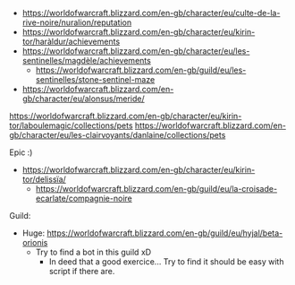 - https://worldofwarcraft.blizzard.com/en-gb/character/eu/culte-de-la-rive-noire/nuralion/reputation
- https://worldofwarcraft.blizzard.com/en-gb/character/eu/kirin-tor/haràldur/achievements
- https://worldofwarcraft.blizzard.com/en-gb/character/eu/les-sentinelles/magdèle/achievements
  - https://worldofwarcraft.blizzard.com/en-gb/guild/eu/les-sentinelles/stone-sentinel-maze
- https://worldofwarcraft.blizzard.com/en-gb/character/eu/alonsus/meride/

https://worldofwarcraft.blizzard.com/en-gb/character/eu/kirin-tor/laboulemagic/collections/pets
https://worldofwarcraft.blizzard.com/en-gb/character/eu/les-clairvoyants/danlaine/collections/pets

Epic :)
- https://worldofwarcraft.blizzard.com/en-gb/character/eu/kirin-tor/delissïa/
  - https://worldofwarcraft.blizzard.com/en-gb/guild/eu/la-croisade-ecarlate/compagnie-noire
 

Guild:
- Huge: https://worldofwarcraft.blizzard.com/en-gb/guild/eu/hyjal/beta-orionis
  - Try to find a bot in this guild xD
    - In deed that a good exercice... Try to find it should be easy with script if there are. 
